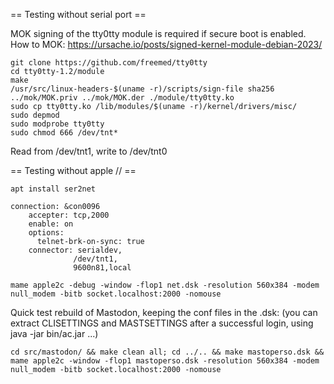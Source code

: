 == Testing without serial port ==

MOK signing of the tty0tty module is required if secure boot is enabled.
How to MOK: https://ursache.io/posts/signed-kernel-module-debian-2023/
```
git clone https://github.com/freemed/tty0tty
cd tty0tty-1.2/module
make
/usr/src/linux-headers-$(uname -r)/scripts/sign-file sha256 ../mok/MOK.priv ../mok/MOK.der ./module/tty0tty.ko
sudo cp tty0tty.ko /lib/modules/$(uname -r)/kernel/drivers/misc/
sudo depmod
sudo modprobe tty0tty
sudo chmod 666 /dev/tnt*
```
Read from /dev/tnt1, write to /dev/tnt0

== Testing without apple // ==

```
apt install ser2net
```

```
connection: &con0096
    accepter: tcp,2000
    enable: on
    options:
      telnet-brk-on-sync: true
    connector: serialdev,
              /dev/tnt1,
              9600n81,local
```

```
mame apple2c -debug -window -flop1 net.dsk -resolution 560x384 -modem null_modem -bitb socket.localhost:2000 -nomouse
```

Quick test rebuild of Mastodon, keeping the conf files in the .dsk: (you can extract CLISETTINGS and MASTSETTINGS after a successful login, using java -jar bin/ac.jar ...)
```
cd src/mastodon/ && make clean all; cd ../.. && make mastoperso.dsk && mame apple2c -window -flop1 mastoperso.dsk -resolution 560x384 -modem null_modem -bitb socket.localhost:2000 -nomouse
```
